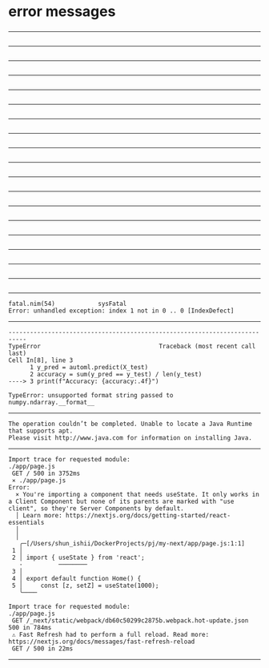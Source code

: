 
###
# error messages 
###


---
```
```
---
```
```
---
```
```
---
```
```
---
```
```
---
```
```
---
```
```
---
```
```
---
```
```
---
```
```
---
```
```
---
```
```
---
```
```
---
```
```
---
```
```
---
```
```
---
```
```
---
```
```
---
```
fatal.nim(54)            sysFatal
Error: unhandled exception: index 1 not in 0 .. 0 [IndexDefect]
```
---
```
---------------------------------------------------------------------------
TypeError                                 Traceback (most recent call last)
Cell In[8], line 3
      1 y_pred = automl.predict(X_test)
      2 accuracy = sum(y_pred == y_test) / len(y_test)
----> 3 print(f"Accuracy: {accuracy:.4f}")

TypeError: unsupported format string passed to numpy.ndarray.__format__
```
---
```
The operation couldn’t be completed. Unable to locate a Java Runtime that supports apt.
Please visit http://www.java.com for information on installing Java.
```
---
```
Import trace for requested module:
./app/page.js
 GET / 500 in 3752ms
 ⨯ ./app/page.js
Error: 
  × You're importing a component that needs useState. It only works in a Client Component but none of its parents are marked with "use client", so they're Server Components by default.
  │ Learn more: https://nextjs.org/docs/getting-started/react-essentials
  │ 
  │ 
   ╭─[/Users/shun_ishii/DockerProjects/pj/my-next/app/page.js:1:1]
 1 │ 
 2 │ import { useState } from 'react';
   ·          ────────
 3 │ 
 4 │ export default function Home() {
 5 │     const [z, setZ] = useState(1000);
   ╰────

Import trace for requested module:
./app/page.js
 GET /_next/static/webpack/db60c50299c2875b.webpack.hot-update.json 500 in 784ms
 ⚠ Fast Refresh had to perform a full reload. Read more: https://nextjs.org/docs/messages/fast-refresh-reload
 GET / 500 in 22ms
```
---
